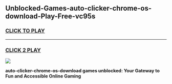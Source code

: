 
## Unblocked-Games-auto-clicker-chrome-os-download-Play-Free-vc95s
<h3>
<a href="https://premium76.site?title=auto-clicker-chrome-os-download&ref=18A1">CLICK TO PLAY</a></h3>
<hr>

<h3>
<a href="https://premium76.site?title=auto-clicker-chrome-os-download&ref=18A1">CLICK 2 PLAY</a>
  
</h3>

<a href="https://premium76.site?title=auto-clicker-chrome-os-download&ref=18A1"><img src="https://clearcache.store/games.png"></a>


**auto-clicker-chrome-os-download games unblocked: Your Gateway to Fun and Accessible Online Gaming**
